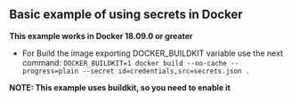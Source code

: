 ## Basic example of using secrets in Docker

**This example works in Docker 18.09.0 or greater**

- For Build the image exporting DOCKER_BUILDKIT variable use the next command:
`DOCKER_BUILDKIT=1 docker build --no-cache --progress=plain --secret id=credentials,src=secrets.json .`

**NOTE: This example uses buildkit, so you need to enable it**